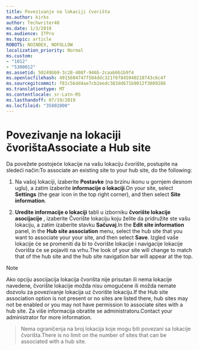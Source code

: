 ```yaml
---
title: Povezivanje na lokaciji čvorišta
ms.author: kirks
author: Techwriter40
ms.date: 1/3/2019
ms.audience: ITPro
ms.topic: article
ROBOTS: NOINDEX, NOFOLLOW
localization_priority: Normal
ms.custom:
- "1012"
- "5300012"
ms.assetid: 50249bb9-3c28-408f-946b-2caab6b1b9f4
ms.openlocfilehash: 4915604747f504ddc321f6f845940218743c6c4f
ms.sourcegitcommit: f81c56dd4ae7cb2eedc383dd671b9012f3089286
ms.translationtype: MT
ms.contentlocale: sr-Latn-RS
ms.lasthandoff: 07/19/2019
ms.locfileid: "35802800"
---
```

# <a name="associate-a-hub-site"></a><span data-ttu-id="726b7-102">Povezivanje na lokaciji čvorišta</span><span class="sxs-lookup"><span data-stu-id="726b7-102">Associate a Hub site</span></span>

<span data-ttu-id="726b7-103">Da povežete postojeće lokacije na vašu lokaciju čvorište, postupite na sledeći način:</span><span class="sxs-lookup"><span data-stu-id="726b7-103">To associate an existing site to your hub site, do the following:</span></span>
  
1. <span data-ttu-id="726b7-104">Na vašoj lokaciji, izaberite **Postavke** (na brzinu ikonu u gornjem desnom uglu), a zatim izaberite **informacije o lokaciji**.</span><span class="sxs-lookup"><span data-stu-id="726b7-104">On your site, select **Settings** (the gear icon in the top right corner), and then select **Site information**.</span></span>

2. <span data-ttu-id="726b7-105">**Uredite informacije o lokaciji** tabli u izborniku **čvorište lokacije asocijacije** , izaberite Čvorište lokaciju koju želite da pridružite ste vašu lokaciju, a zatim izaberite stavku **Sačuvaj**.</span><span class="sxs-lookup"><span data-stu-id="726b7-105">In the **Edit site information** panel, in the **Hub site association** menu, select the hub site that you want to associate your your site, and then select **Save**.</span></span> <span data-ttu-id="726b7-106">Izgled vaše lokacije će se promeniti da bi to čvorište lokacije i navigacije lokacije čvorišta će se pojaviti na vrhu.</span><span class="sxs-lookup"><span data-stu-id="726b7-106">The look of your site will change to match that of the hub site and the hub site navigation bar will appear at the top.</span></span>

 > [!Note]
><span data-ttu-id="726b7-107">Ako opciju asocijacija lokacija čvorišta nije prisutan ili nema lokacije navedene, čvorište lokacije možda nisu omogućene ili možda nemate dozvolu za povezivanje lokacija uz čvorište lokaciju.</span><span class="sxs-lookup"><span data-stu-id="726b7-107">If the Hub site association option is not present or no sites are listed there, hub sites may not be enabled or you may not have permission to associate sites with a hub site.</span></span> <span data-ttu-id="726b7-108">Za više informacija obratite se administratoru.</span><span class="sxs-lookup"><span data-stu-id="726b7-108">Contact your administrator for more information.</span></span>

><span data-ttu-id="726b7-109">Nema ograničenja na broj lokacija koje mogu biti povezani sa lokacije čvorišta.</span><span class="sxs-lookup"><span data-stu-id="726b7-109">There is no limit on the number of sites that can be associated with a hub site.</span></span>
  